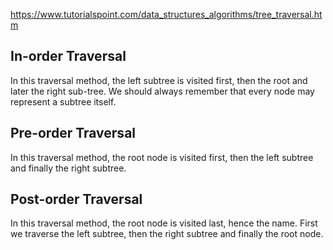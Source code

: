 https://www.tutorialspoint.com/data_structures_algorithms/tree_traversal.htm

## In-order Traversal
In this traversal method, the left subtree is visited first, then the root and later the right sub-tree. We should always remember that every node may represent a subtree itself.

## Pre-order Traversal
In this traversal method, the root node is visited first, then the left subtree and finally the right subtree.

## Post-order Traversal
In this traversal method, the root node is visited last, hence the name. First we traverse the left subtree, then the right subtree and finally the root node.